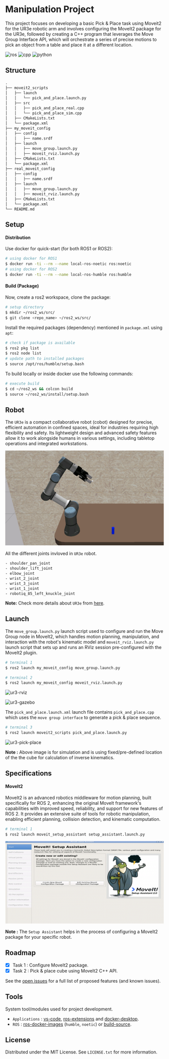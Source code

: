# Manipulation Project

This project focuses on developing a basic Pick & Place task using Moveit2 for the UR3e robotic arm and involves configuring the MoveIt2 package for the UR3e, followed by creating a C++ program that leverages the Move Group Interface API, which will orchestrate a series of precise motions to pick an object from a table and place it at a different location.

![ros](https://img.shields.io/badge/ROS2-humble-red) ![cpp](https://img.shields.io/badge/cpp-11+-blue) ![python](https://img.shields.io/badge/python-3.8+-blue)

## Structure

```text
.
├── moveit2_scripts
│   ├── launch
│   │   └── pick_and_place.launch.py
│   ├── src
│   │   ├── pick_and_place_real.cpp
│   │   └── pick_and_place_sim.cpp
│   ├── CMakeLists.txt
│   └── package.xml
├── my_moveit_config
│   ├── config
│   │   ├── name.srdf
│   ├── launch
│   │   ├── move_group.launch.py
│   │   ├── moveit_rviz.launch.py
│   ├── CMakeLists.txt
│   └── package.xml
├── real_moveit_config
│   ├── config
│   │   ├── name.srdf
│   ├── launch
│   │   ├── move_group.launch.py
│   │   ├── moveit_rviz.launch.py
│   ├── CMakeLists.txt
│   └── package.xml
└── README.md
```

## Setup

#### Distribution

Use docker for quick-start (for both ROS1 or ROS2):

```bash
# using docker for ROS1
$ docker run -ti --rm --name local-ros-noetic ros:noetic
# using docker for ROS2
$ docker run -ti --rm --name local-ros-humble ros:humble
```

#### Build (Package)

Now, create a ros2 workspace, clone the package:

```bash
# setup directory
$ mkdir ~/ros2_ws/src/
$ git clone <repo_name> ~/ros2_ws/src/
```

Install the required packages (dependency) mentioned in `package.xml` using `apt`:

```bash
# check if package is available
$ ros2 pkg list
$ ros2 node list
# update path to installed packages
$ source /opt/ros/humble/setup.bash
```

To build locally or inside docker use the following commands:

```bash
# execute build
$ cd ~/ros2_ws && colcon build
$ source ~/ros2_ws/install/setup.bash
```

## Robot

The `UR3e` is a compact collaborative robot (cobot) designed for precise, efficient automation in confined spaces, ideal for industries requiring high flexibility and safety. Its lightweight design and advanced safety features allow it to work alongside humans in various settings, including tabletop operations and integrated workstations.

![ur3-robot](.assets/ur3-robot.png)

All the different joints invloved in `UR3e` robot.

```text
- shoulder_pan_joint
- shoulder_lift_joint
- elbow_joint
- wrist_2_joint
- wrist_3_joint
- wrist_1_joint
- robotiq_85_left_knuckle_joint
```

**Note:** Check more details about `UR3e` from [here](https://www.universal-robots.com/products/ur3-robot/).

## Launch

The `move_group.launch.py` launch script used to configure and run the Move Group node in MoveIt2, which handles motion planning, manipulation, and interaction with the robot's kinematic model and `moveit_rviz.launch.py` launch script that sets up and runs an RViz session pre-configured with the MoveIt2 plugin.

```bash
# terminal 1
$ ros2 launch my_moveit_config move_group.launch.py
```

```bash
# terminal 2
$ ros2 launch my_moveit_config moveit_rviz.launch.py
```

![ur3-rviz](.assets/ur3-rviz.gif)

![ur3-gazebo](.assets/ur3-gazebo.gif)

The `pick_and_place.launch.xml` launch file contains `pick_and_place.cpp` which uses the `move group interface` to generate a pick & place sequence.

```bash
# terminal 3
$ ros2 launch moveit2_scripts pick_and_place.launch.py
```

![ur3-pick-place](.assets/ur3-pick-place.gif)

**Note :** Above image is for simulation and is using fixed/pre-defined location of the the cube for calculation of inverse kinematics.

## Specifications

#### MoveIt2

MoveIt2 is an advanced robotics middleware for motion planning, built specifically for ROS 2, enhancing the original MoveIt framework's capabilities with improved speed, reliability, and support for new features of ROS 2. It provides an extensive suite of tools for robotic manipulation, enabling efficient planning, collision detection, and kinematic computation.

```bash
# terminal 1
$ ros2 launch moveit_setup_assistant setup_assistant.launch.py
```

![moveit-setup](.assets/moveit-setup.png)

**Note :** The `Setup Assistant` helps in the process of configuring a MoveIt2 package for your specific robot.

## Roadmap

- [x] Task 1 : Configure MoveIt2 package.
- [x] Task 2 : Pick & place cube using MoveIt2 C++ API.

See the [open issues](https://github.com/llabhishekll/manipulation_project/issues) for a full list of proposed features (and known issues).

## Tools

System tool/modules used for project development.

- `Applications` : [vs-code](https://code.visualstudio.com/), [ros-extensions](https://marketplace.visualstudio.com/items?itemName=ms-iot.vscode-ros) and [docker-desktop](https://docs.docker.com/get-docker/).
- `ROS` : [ros-docker-images](https://hub.docker.com/_/ros/) (`humble`, `noetic`) or [build-source](https://www.ros.org/blog/getting-started/).

## License

Distributed under the MIT License. See `LICENSE.txt` for more information.

